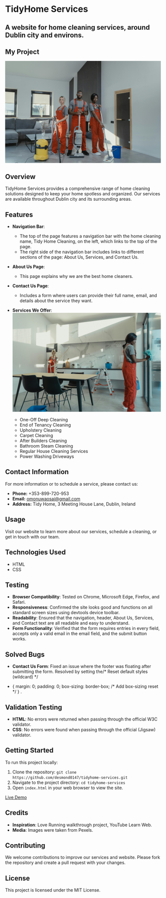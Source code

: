 # TidyHome Services

## A website for home cleaning services, around Dublin city and environs.
## My Project

![image](./assets/images/worker.jpg)

## Overview

TidyHome Services provides a comprehensive range of home cleaning solutions designed to keep your home spotless and organized. Our services are available throughout Dublin city and its surrounding areas.

## Features

- **Navigation Bar**: 
  - The top of the page features a navigation bar with the home cleaning name, Tidy Home Cleaning, on the left, which links to the top of the page.
  - The right side of the navigation bar includes links to different sections of the page: About Us, Services, and Contact Us.
  
- **About Us Page**: 
  - This page explains why we are the best home cleaners.

- **Contact Us Page**:
  - Includes a form where users can provide their full name, email, and details about the service they want.



- **Services We Offer**:          ![image](./assets/images/right-image.jpg)
  - One-Off Deep Cleaning
  - End of Tenancy Cleaning          
  - Upholstery Cleaning
  - Carpet Cleaning
  - After Builders Cleaning
  - Bathroom Steam Cleaning
  - Regular House Cleaning Services
  - Power Washing Driveways

## Contact Information

For more information or to schedule a service, please contact us:

- **Phone:** +353-899-720-953
- **Email:** omonuwaosai@gmail.com
- **Address:** Tidy Home, 3 Meeting House Lane, Dublin, Ireland

## Usage

Visit our website to learn more about our services, schedule a cleaning, or get in touch with our team.

## Technologies Used

- HTML
- CSS

## Testing

- **Browser Compatibility**: Tested on Chrome, Microsoft Edge, Firefox, and Safari.
- **Responsiveness**: Confirmed the site looks good and functions on all standard screen sizes using devtools device toolbar.
- **Readability**: Ensured that the navigation, header, About Us, Services, and Contact text are all readable and easy to understand.
- **Form Functionality**: Verified that the form requires entries in every field, accepts only a valid email in the email field, and the submit button works.

## Solved Bugs

- **Contact Us Form**: Fixed an issue where the footer was floating after submitting the form. Resolved by setting the/* Reset default styles (wildcard) */
* {
    margin: 0;
    padding: 0;
    box-sizing: border-box; /* Add box-sizing reset */
}  .

## Validation Testing

- **HTML**: No errors were returned when passing through the official W3C validator.
- **CSS**: No errors were found when passing through the official (Jigsaw) validator.

## Getting Started

To run this project locally:

1. Clone the repository: `git clone https://github.com/desmond0147/tidyhome-services.git`
2. Navigate to the project directory: `cd tidyhome-services`
3. Open `index.html` in your web browser to view the site.

[Live Demo](https://desmond0147.github.io/tidyhome-services/index.html)

## Credits

- **Inspiration**: Love Running walkthrough project, YouTube Learn Web.
- **Media**: Images were taken from Pexels.

## Contributing

We welcome contributions to improve our services and website. Please fork the repository and create a pull request with your changes.

## License

This project is licensed under the MIT License.